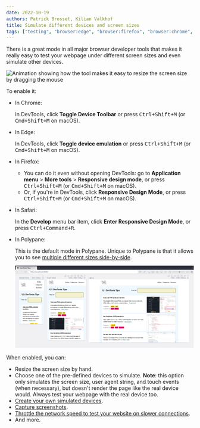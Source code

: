 ```yaml
---
date: 2022-10-19
authors: Patrick Brosset, Kilian Valkhof
title: Simulate different devices and screen sizes
tags: ["testing", "browser:edge", "browser:firefox", "browser:chrome", "browser:safari", "browser:polypane"]
---
```

There is a great mode in all major browser developer tools that makes it really easy to test your webpage under different screen sizes and even simulate other devices.

![Animation showing how the tool makes it easy to resize the screen size by dragging the mouse](/assets/img/simulate-devices.gif)

To enable it:

* In Chrome:

  In DevTools, click **Toggle Device Toolbar** or press <kbd>Ctrl+Shift+M</kbd> (or <kbd>Cmd+Shift+M</kbd> on macOS).

* In Edge:

  In DevTools, click **Toggle device emulation** or press <kbd>Ctrl+Shift+M</kbd> (or <kbd>Cmd+Shift+M</kbd> on macOS).

* In Firefox:

  * You can do it even without opening DevTools: go to **Application menu** > **More tools** > **Responsive design mode**, or press <kbd>Ctrl+Shift+M</kbd> (or <kbd>Cmd+Shift+M</kbd> on macOS).
  * Or, if you're in DevTools, click **Responsive Design Mode**, or press <kbd>Ctrl+Shift+M</kbd> (or <kbd>Cmd+Shift+M</kbd> on macOS).

* In Safari:

  In the **Develop** menu bar item, click **Enter Responsive Design Mode**, or press <kbd>Ctrl+Command+R</kbd>.

* In Polypane:

  This is the default mode in Polypane. Unique to Polypane is that it allows you to see [multiple different sizes side-by-side](/tips/en/simulate-multiple-devices/).

  ![Polypane showing three different devices side-by-side.](/assets/img/simulate-devices-polypane.png)

When enabled, you can:

* Resize the screen size by hand.
* Choose one of the pre-defined devices to simulate. **Note**: this option only simulates the screen size, user agent string, and touch events (when necessary), but doesn't render the page like the real device would. Always test your webpage with the real device too.
* [Create your own simulated devices](/tips/en/add-new-devices).
* [Capture screenshots](/tips/en/take-in-device-screenshots).
* [Throttle the network speed to test your website on slower connections](/tips/en/throttle-network-speed).
* And more.
